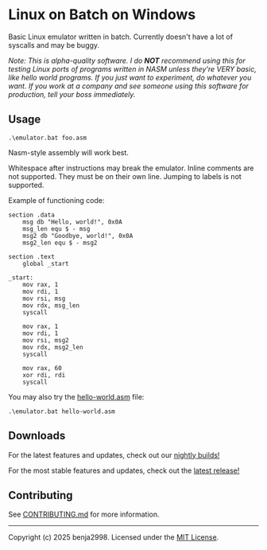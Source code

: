 # Linux on Batch on Windows

Basic Linux emulator written in batch. Currently doesn't have a lot of syscalls and may be buggy.

*Note: This is alpha-quality software. I do **NOT** recommend using this for testing Linux ports of programs written in NASM unless they're VERY basic, like hello world programs. If you just want to experiment, do whatever you want. If you work at a company and see someone using this software for production, tell your boss immediately.*

## Usage

```batch
.\emulator.bat foo.asm
```

Nasm-style assembly will work best.

Whitespace after instructions may break the emulator.
Inline comments are not supported. They must be on their own line.
Jumping to labels is not supported.

Example of functioning code:
```assembly
section .data
    msg db "Hello, world!", 0x0A
    msg_len equ $ - msg
    msg2 db "Goodbye, world!", 0x0A
    msg2_len equ $ - msg2

section .text
    global _start

_start:
    mov rax, 1
    mov rdi, 1
    mov rsi, msg
    mov rdx, msg_len
    syscall

    mov rax, 1
    mov rdi, 1
    mov rsi, msg2
    mov rdx, msg2_len
    syscall

    mov rax, 60
    xor rdi, rdi
    syscall
```
You may also try the [hello-world.asm](./src/hello-world.asm) file:
```batch
.\emulator.bat hello-world.asm
```

## Downloads

For the latest features and updates, check out our [nightly builds!](https://github.com/benja2998/linux-on-batch-on-windows/releases/)

For the most stable features and updates, check out the [latest release!](https://github.com/benja2998/linux-on-batch-on-windows/releases/latest)

## Contributing

See [CONTRIBUTING.md](./CONTRIBUTING.md) for more information.

---

Copyright (c) 2025 benja2998. Licensed under the [MIT License](./LICENSE).